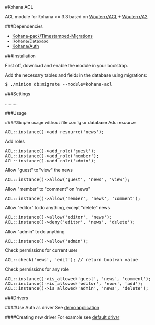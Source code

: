 #Kohana ACL

ACL module for Kohana >= 3.3 based on [Wouterrr/ACL](https://github.com/Wouterrr/ACL) + [Wouterrr/A2](https://github.com/Wouterrr/A2)

###Dependencies

- [Kohana-pack/Timestamped-Migrations](https://github.com/kohana-pack/timestamped-migrations)
- [Kohana/Database](https://github.com/kohana/database)
- [Kohana/Auth](https://github.com/kohana/auth)

###Installation

First off, download and enable the module in your bootstrap.

Add the necessary tables and fields in the database using migrations:
<pre>
$ ./minion db:migrate --module=kohana-acl
</pre>


###Settings

..........


###Usage

####Simple usage without file config or database
Add resource
<pre>
ACL::instance()->add_resource('news');
</pre>
Add roles
<pre>
ACL::instance()->add_role('guest');
ACL::instance()->add_role('member');
ACL::instance()->add_role('admin');
</pre>
Allow "guest" to "view" the news
<pre>
ACL::instance()->allow('guest', 'news', 'view');
</pre>
Allow "member" to "comment" on "news"
<pre>
ACL::instance()->allow('member', 'news', 'comment');
</pre>
Allow "editor" to do anything, except "delete" news
<pre>
ACL::instance()->allow('editor', 'news');
ACL::instance()->deny('editor', 'news', 'delete');
</pre>
Allow "admin" to do anything
<pre>
ACL::instance()->allow('admin');
</pre>

Check permissions for current user
<pre>
ACL::check('news', 'edit'); // return boolean value
</pre>

Check permissions for any role
<pre>
ACL::instance()->is_allowed('guest', 'news', 'comment');
ACL::instance()->is_allowed('editor', 'news', 'add');
ACL::instance()->is_allowed('admin', 'news', 'delete');
</pre>


###Drivers

####Use Auth as driver
See [demo application](https://github.com/dimkof/kohana-acl-demo-with-auth)

####Creating new driver
For example see [default driver](https://github.com/dimkof/kohana-acl/blob/3.3/master/classes/Kohana/ACL/Auth.php)
